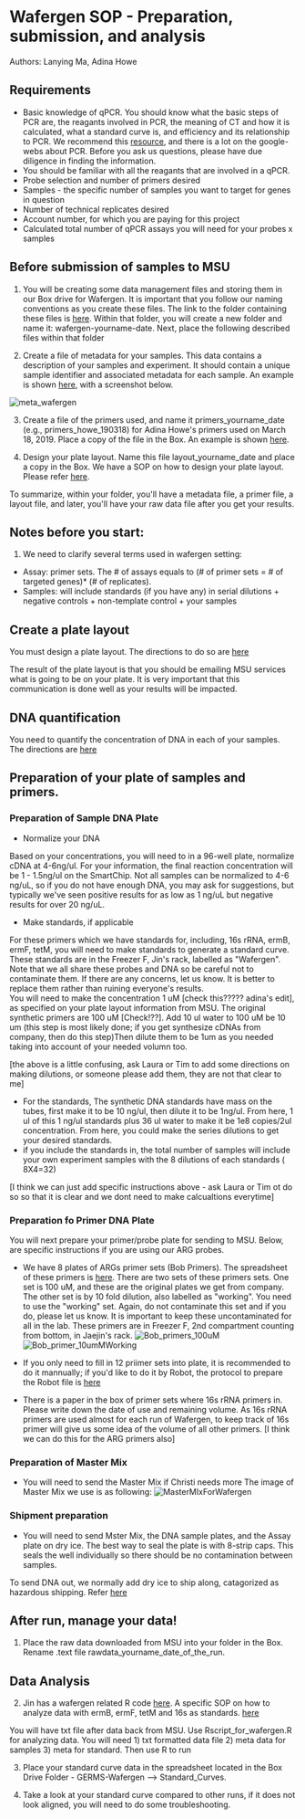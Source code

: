 # Wafergen SOP - Preparation, submission, and analysis

Authors:  Lanying Ma, Adina Howe

## Requirements
- Basic knowledge of qPCR. You should know what the basic steps of PCR are, the reagants involved in PCR, the meaning of CT and how it is calculated, what a standard curve is, and efficiency and its relationship to PCR.  We recommend this [resource](https://www.bio-rad.com/webroot/web/pdf/lsr/literature/Bulletin_5279.pdf), and there is a lot on the google-webs about PCR.  Before you ask us questions, please have due diligence in finding the information.
- You should be familiar with all the reagants that are involved in a qPCR.
- Probe selection and number of primers desired
- Samples - the specific number of samples you want to target for genes in question
- Number of technical replicates desired
- Account number, for which you are paying for this project
- Calculated total number of qPCR assays you will need for your probes x samples

## Before submission of samples to MSU

1. You will be creating some data management files and storing them in our Box drive for Wafergen.  It is important that you follow our naming conventions as you create these files.  The link to the folder containing these files is [here](https://iastate.app.box.com/folder/69922945782).  Within that folder, you will create a new folder and name it:  wafergen-yourname-date.  Next, place the following described files within that folder

2. Create a file of metadata for your samples.  This data contains a description of your samples and experiment.  It should contain a unique sample identifier and associated metadata for each sample.  An example is shown [here](https://github.com/germs-lab/SOPs/blob/master/datasheets/meta_fix.csv), with a screenshot below.

![meta_wafergen](https://github.com/germs-lab/SOPs/blob/master/images/Meta_wafergen_MLY.jpg)

3. Create a file of the primers used, and name it primers_yourname_date (e.g., primers_howe_190318) for Adina Howe's primers used on March 18, 2019.   Place a copy of the file in the Box.  An example is shown [here](https://github.com/germs-lab/SOPs/blob/master/datasheets/meta_standard.csv).

4. Design your plate layout. Name this file layout_yourname_date and place a copy in the Box. We have a SOP on how to design your plate layout.  Please refer [here](https://github.com/germs-lab/SOPs/blob/master/wafergen_SOPs/wafergen-plate-layout.md). 

To summarize, within your folder, you'll have a metadata file, a primer file, a layout file, and later, you'll have your raw data file after you get your results.


## Notes before you start:
1.	 We need to clarify several terms used in wafergen setting:
* Assay: primer sets.  The # of assays equals to (# of primer sets = # of targeted genes)* (# of replicates).
* Samples: will include standards (if you have any) in serial dilutions + negative controls + non-template control + your samples 

## Create a plate layout

You must design a plate layout.  The directions to do so are [here](https://github.com/germs-lab/SOPs/blob/master/wafergen_SOPs/wafergen-plate-layout.md)

The result of the plate layout is that you should be emailing MSU services what is going to be on your plate.  It is very important that this communication is done well as your results will be impacted.

## DNA quantification

You need to quantify the concentration of DNA in each of your samples.  The directions are [here](https://github.com/germs-lab/SOPs/blob/master/DNA_SOPs/Quant-iT_dsDNA_Assay.md)

## Preparation of your plate of samples and primers.

### Preparation of Sample DNA Plate
* Normalize your DNA

Based on your concentrations, you will need to in a 96-well plate, normalize cDNA at 4-6ng/ul. For your information, the final reaction concentration will be 1 - 1.5ng/ul on the SmartChip. Not all samples can be normalized to 4-6 ng/uL, so if you do not have enough DNA, you may ask for suggestions, but typically we've seen positive results for as low as 1 ng/uL but negative results for over 20 ng/uL.

* Make standards, if applicable

For these primers which we have standards for, including, 16s rRNA, ermB, ermF, tetM, you will need to make standards to generate a standard curve.  These standards are in the Freezer F, Jin's rack, labelled as "Wafergen".  Note that we all share these probes and DNA so be careful not to contaminate them. If there are any concerns, let us know.  It is better to replace them rather than ruining everyone's results.  
You will need to make the concentration 1 uM [check this????? adina's edit], as specified on your plate layout information from MSU.  The original synthetic primers are 100 uM [Check!??]. Add 10 ul water to 100 uM be 10 um (this step is most likely done; if you get synthesize cDNAs from company, then do this step)Then dilute them to be 1um as you needed taking into account of your needed volumn too.

[the above is a little confusing, ask Laura or Tim  to add some directions on making dilutions, or someone please add them, they are not that clear to me]

* For the standards, The synthetic DNA standards have mass on the tubes, first make it to be 10 ng/ul, then dilute it to be 1ng/ul. From here, 1 ul of this 1 ng/ul standards plus 36 ul water to make it be 1e8 copies/2ul concentration.  From here, you could make the series dilutions to get your desired standards.
* if you include the standards in, the total number of samples will include your own experiment samples with the 8 dilutions of each standards ( 8X4=32)

[I think we can just add specific instructions above - ask Laura or Tim ot do so so that it is clear and we dont need to make calcualtions everytime]


### Preparation fo Primer DNA Plate
You will next prepare your primer/probe plate for sending to MSU.  Below, are specific instructions if you are using our ARG probes.

*  We have 8 plates of ARGs primer sets (Bob Primers).  The spreadsheet of these primers is [here](https://github.com/germs-lab/wafergen/blob/master/bob_primer_plate.clean.tsv). There are two sets of these primers sets. One set is 100 uM, and these are the original plates we get from company.  The other set is by 10 fold dilution, also labelled as "working". You need to use the "working" set.  Again, do not contaminate this set and if you do, please let us know.  It is important to keep these uncontaminated for all in the lab.  These primers are in Freezer F, 2nd compartment counting from bottom, in Jaejin's rack.
![Bob_primers_100uM](https://github.com/germs-lab/SOPs/blob/master/images/ARGs_100uM.jpg)
![Bob_primer_10umMWorking](https://github.com/germs-lab/SOPs/blob/master/images/ARGs_10uMWorking.jpg)

* If you only need to fill in 12 priimer sets into plate, it is recommended to do it mannually; if you'd like to do it by Robot, the protocol to prepare the Robot file is [here](https://github.com/germs-lab/wafergen/blob/master/SOP_prepare_primer_plate_for_wafergen.md)

* There is a paper in the box of primer sets where 16s rRNA primers in. Please write down the date of use and remaining volume.  As 16s rRNA primers are used almost for each run of Wafergen, to keep track of 16s primer will give us some idea of the volume of all other primers.
[I think we can do this for the ARG primers also]

### Preparation of Master Mix
*	You will need to send the Master Mix if Christi needs more The image of Master Mix we use is as following:
![MasterMIxForWafergen](https://github.com/germs-lab/SOPs/blob/master/images/MasterMix_wafergen.jpg)

### Shipment preparation
* You will need to send Mster Mix, the DNA sample plates, and the Assay plate on dry ice.  The best way to seal the plate is with 8-strip caps. This seals the well individually so there should be no contamination between samples.

To send DNA out, we normally add dry ice to ship along, catagorized as hazardous shipping.  Refer [here](https://github.com/germs-lab/SOPs/blob/master/HazardousShipping.md)

## After run, manage your data!

1.  Place the raw data downloaded from MSU into your folder in the Box.  Rename .text file rawdata_yourname_date_of_the_run. 

## Data Analysis

 2.  Jin has a wafergen related R code [here](https://github.com/germs-lab/wafergen). A specific SOP on how to analyze data with ermB, ermF, tetM and 16s as standards. [here](https://github.com/germs-lab/wafergen/blob/master/Rscript_for_wafergen.R)

You will have txt file after data back from MSU. Use Rscript_for_wafergen.R for analyzing data. You will need 1) txt formatted data file 2) meta data for samples 3) meta for standard. Then use R to run

3.  Place your standard curve data in the spreadsheet located in the Box Drive Folder - GERMS-Wafergen --> Standard_Curves.  

4.  Take a look at your standard curve compared to other runs, if it does not look aligned, you will need to do some troubleshooting.  


